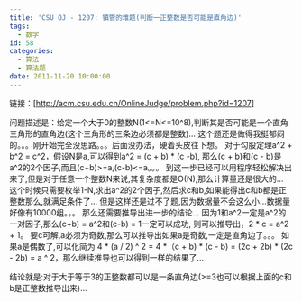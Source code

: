 ```yaml
---
title: 'CSU OJ - 1207: 镇管的难题(判断一正整数是否可能是直角边)'
tags:
  - 数学
id: 58
categories:
  - 算法
  - 算法题
date: 2011-11-20 10:00:00
---
```


链接：[http://acm.csu.edu.cn/OnlineJudge/problem.php?id=1207]

问题描述是：给定一个大于0的整数N(1<=N<=10^8),判断其是否可能是一个直角三角形的直角边(这个三角形的三条边必须都是整数)...
这个题还是做得我挺郁闷的。。。刚开始完全没思路。。。后面没办法，硬着头皮往下想。
对于勾股定理a^2 + b^2 = c^2，假设N是a,可以得到a^2 = (c + b) \* (c -b), 那么(c + b)和(c - b)是a^2的2个因子,而且(c+b)>=a,(c-b)<=a。。。
到这一步已经可以用程序轻松解决出来了,但是对于任意一个整数N来说,其复杂度都是O(N),那么计算量还是很大的...
这个时候只需要枚举1-N,求出a^2的2个因子,然后求c和b,如果能得出c和b都是正整数那么,就满足条件了...
但是这样还是过不了题,因为数据量不会这么小...数据量好像有10000组。。。
那么还需要推导出进一步的结论...
因为1和a^2一定是a^2的一对因子,那么(c+b) = a^2和(c-b) = 1一定可以成功,
则可以推导出，2 * c = a^2 + 1。
要c可解,a必须为奇数,那么可以推导出如果a是奇数,一定是直角边了。。。
如果a是偶数了,可以化简为 4 * (a / 2) ^ 2  =  4 *（c + b) \*  (c - b) = (2c + 2b) \* (2c - 2b) = a ^ 2，那么继续推导也可以得到一样的结果了...

结论就是:对于大于等于3的正整数都可以是一条直角边(>=3也可以根据上面的c和b是正整数推导出来)...